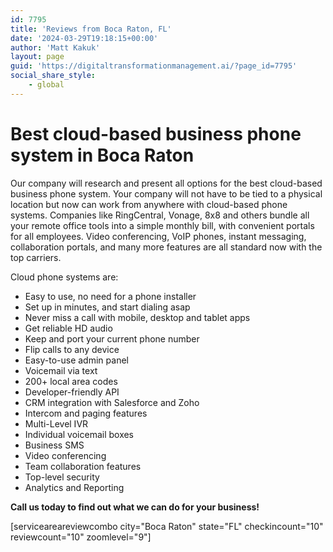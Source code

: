 ```yaml
---
id: 7795
title: 'Reviews from Boca Raton, FL'
date: '2024-03-29T19:18:15+00:00'
author: 'Matt Kakuk'
layout: page
guid: 'https://digitaltransformationmanagement.ai/?page_id=7795'
social_share_style:
    - global
---
```


# Best cloud-based business phone system in Boca Raton

Our company will research and present all options for the best cloud-based business phone system. Your company will not have to be tied to a physical location but now can work from anywhere with cloud-based phone systems. Companies like RingCentral, Vonage, 8x8 and others bundle all your remote office tools into a simple monthly bill, with convenient portals for all employees. Video conferencing, VoIP phones, instant messaging, collaboration portals, and many more features are all standard now with the top carriers.

Cloud phone systems are:

- Easy to use, no need for a phone installer
- Set up in minutes, and start dialing asap
- Never miss a call with mobile, desktop and tablet apps
- Get reliable HD audio
- Keep and port your current phone number
- Flip calls to any device
- Easy-to-use admin panel
- Voicemail via text
- 200+ local area codes
- Developer-friendly API
- CRM integration with Salesforce and Zoho
- Intercom and paging features
- Multi-Level IVR
- Individual voicemail boxes
- Business SMS
- Video conferencing
- Team collaboration features
- Top-level security
- Analytics and Reporting

**Call us today to find out what we can do for your business!**

\[serviceareareviewcombo city="Boca Raton" state="FL" checkincount="10" reviewcount="10" zoomlevel="9"\] 